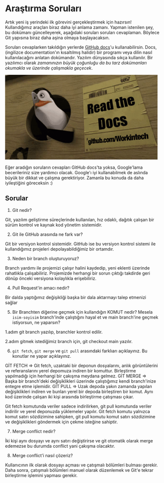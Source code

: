 # Araştırma Soruları

Artık yeni iş yerindeki ilk görevini gerçekleştirmek için hazırsın! Kullandığımız araçları biraz daha iyi anlama zamanı. Yapman istenilen şey, bu dokümanı güncelleyerek, aşağıdaki soruları soruları cevaplaman. Böylece Git yapısına biraz daha aşina olmaya başlayacaksın.

Soruları cevaplarken takıldığın yerlerde [GitHub docs](https://docs.github.com/en)'u kullanabilirsin. Docs, (ingilizce documentation'ın kısaltılmış halidir) bir programı veya dilin nasıl kullanılacağını anlatan dokümandır. Yazılım dünyasında sıkça kullanılır. Bir yazılımcı olarak _zamanınızın büyük çoğunluğu da bu tarz dokümanları okumakla ve üzerinde çalışmakla geçecek_.

![READ THE DOCS](https://github.com/Workintech/FSWeb-S1G1-Projesi-Web-Development-Projesi-icin-Git/blob/main/read-the-docs-wit.gif?raw=true)

Eğer aradığın soruların cevapları GitHub docs'ta yoksa, Google'lama becerileriniz size yardımcı olacak. Google'ı iyi kullanabilmek de aslında büyük bir dikkat ve çalışma gerektiriyor. Zamanla bu konuda da daha iyileştiğini göreceksin :)

## Sorular

1. Git nedir?

Git, yazılım geliştirme süreçlerinde kullanılan, hız odaklı, dağıtık çalışan bir sürüm kontrol ve kaynak kod yönetim sistemidir.

2. Git ile GitHub arasında ne fark var?

Git bir versiyon kontrol sistemidir. GitHub ise bu versiyon kontrol sistemi ile kullandığımız projeleri depolayabildiğimiz bir ortamdır.

3. Neden bir branch oluşturuyoruz?

Branch yardımı ile projemizi çalışır halini kaydedip, yeni eklenti üzerinde rahatlıkla çalışabiliriz. Projemizde herhangi bir sorun çıktığı takdirde geri dönüp önceki versiyona kolaylıkla erişebiliriz.

4. Pull Request'in amacı nedir?

Bir dalda yaptığımız değişikliği başka bir dala aktarmayı talep etmenizi sağlar

5. Bir Branchten diğerine geçmek için kullandığın KOMUT nedir? Mesela `isim-soyisim` branch'inde çalıştığını hayal et ve main branch'ine geçmek istiyorsun, ne yaparsın?

1.adım git branch yazılıp, branchler kontrol edilir. 

2.adım gitmek istediğimiz branch için, git checkout main yazılır.

6. `git fetch`, `git merge` ve `git pull` arasındaki farklıarı açıklayınız. Bu konutlar ne yapar açıklayınız.

GİT FETCH => Git fetch, uzaktaki bir deponun dosyalarını, anlık görüntülerini ve referanslarını yerel depomuza indiren bir komuttur. Birleştirme yapılmadığı için herhangi bir çakışma meydana gelmez.
GİT MERGE => Başka bir branch'deki değişiklikleri üzerinde çalıştığımız kendi branch'inize entegre etme işlemidir.
GİT PULL => Uzak depoda yakın zamanda yapılan değişiklikleri indiren ve bunları yerel bir depoda birleştiren bir komut. Aynı kod üzerinde çalışan iki kişi arasında birleştirme çatışması çıkar. 

Git fetch komutunda veriler sadece indirilirken, git pull komutunda veriler indirilir ve yerel deponuzda yüklemeler yapılır.
Git fetch komutu yalnızca komut satırı sözdizimine sahipken, git pull komutu komut satırı sözdizimine ve değişiklikleri göndermek için çekme isteğine sahiptir.

7. Merge conflict nedir?

İki kişi aynı dosyayı ve aynı satırı değiştirirse ve git otomatik olarak merge edemezse bu durumda conflict yani çakışma olacaktır.

8. Merge conflict'i nasıl çözeriz?

Kullanıcının ilk olarak dosyayı açması ve çatışmalı bölümleri bulması gerekir. Daha sonra, çatışmalı bölümleri manuel olarak düzenlemek ve Git'e tekrar birleştirme işlemini yapması gerekir.